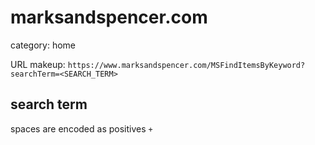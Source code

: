 # marksandspencer.com

category: home

URL makeup: `https://www.marksandspencer.com/MSFindItemsByKeyword?searchTerm=<SEARCH_TERM>`

## search term
spaces are encoded as positives `+`
